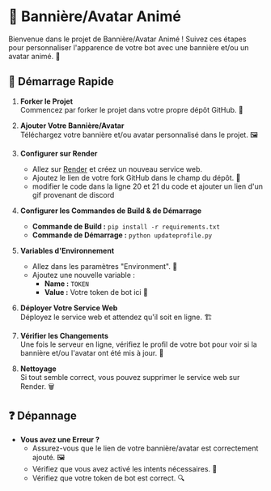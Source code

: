 # 🎨 Bannière/Avatar Animé

Bienvenue dans le projet de Bannière/Avatar Animé ! Suivez ces étapes pour personnaliser l'apparence de votre bot avec une bannière et/ou un avatar animé. 🎉

## 🚀 Démarrage Rapide

1. **Forker le Projet**  
   Commencez par forker le projet dans votre propre dépôt GitHub. 🍴

2. **Ajouter Votre Bannière/Avatar**  
   Téléchargez votre bannière et/ou avatar personnalisé dans le projet. 🖼️

3. **Configurer sur Render**  
   - Allez sur [Render](https://render.com) et créez un nouveau service web. 
   - Ajoutez le lien de votre fork GitHub dans le champ du dépôt. 🔗
   - modifier le code dans la ligne 20 et 21 du code et ajouter un lien d'un gif provenant de discord 

4. **Configurer les Commandes de Build & de Démarrage**  
   - **Commande de Build :** `pip install -r requirements.txt` 
   - **Commande de Démarrage :** `python updateprofile.py` 

5. **Variables d'Environnement**  
   - Allez dans les paramètres "Environment". 🌿
   - Ajoutez une nouvelle variable :  
     - **Name :** `TOKEN`  
     - **Value :** Votre token de bot ici 🔑

6. **Déployer Votre Service Web**  
   Déployez le service web et attendez qu'il soit en ligne. 🏗️

7. **Vérifier les Changements**  
   Une fois le serveur en ligne, vérifiez le profil de votre bot pour voir si la bannière et/ou l'avatar ont été mis à jour. 🎯

8. **Nettoyage**  
   Si tout semble correct, vous pouvez supprimer le service web sur Render. 🗑️

## ❓ Dépannage

- **Vous avez une Erreur ?**  
   - Assurez-vous que le lien de votre bannière/avatar est correctement ajouté. 🖼️
   - Vérifiez que vous avez activé les intents nécessaires. 🔄
   - Vérifiez que votre token de bot est correct. 🔍
